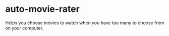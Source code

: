 auto-movie-rater
================

Helps you choose movies to watch when you have too many to choose from on your computer.
